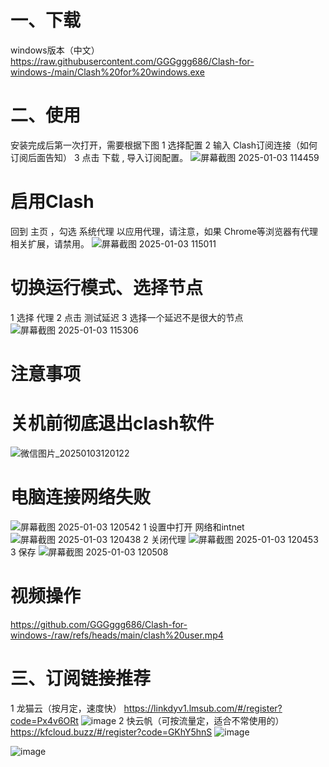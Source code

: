 # 一、下载
windows版本（中文）
https://raw.githubusercontent.com/GGGggg686/Clash-for-windows-/main/Clash%20for%20windows.exe

# 二、使用
安装完成后第一次打开，需要根据下图
1  选择配置
2  输入 Clash订阅连接（如何订阅后面告知）
3  点击 下载 , 导入订阅配置。
![屏幕截图 2025-01-03 114459](https://github.com/user-attachments/assets/4356f956-4e95-45fd-9465-bb2fb5cb9d8b)

# 启用Clash
回到 主页 ，勾选 系统代理 以应用代理，请注意，如果 Chrome等浏览器有代理相关扩展，请禁用。
![屏幕截图 2025-01-03 115011](https://github.com/user-attachments/assets/df0ed93c-3ddb-4230-8d39-7e82fc7a2e2a)
# 切换运行模式、选择节点
1  选择 代理
2  点击  测试延迟
3  选择一个延迟不是很大的节点
![屏幕截图 2025-01-03 115306](https://github.com/user-attachments/assets/c16bfeb9-0440-4a13-b6f1-04a1e3994b8d)

# 注意事项
# 关机前彻底退出clash软件
![微信图片_20250103120122](https://github.com/user-attachments/assets/b92728ec-908a-4695-ac58-ecd5988c6dce)

# 电脑连接网络失败
![屏幕截图 2025-01-03 120542](https://github.com/user-attachments/assets/a4ecae21-e311-4e62-9dbe-9b1186cd36fd)
1 设置中打开 网络和intnet
![屏幕截图 2025-01-03 120438](https://github.com/user-attachments/assets/43043378-2223-45b2-be5d-e0761a817c7c)
2 关闭代理
![屏幕截图 2025-01-03 120453](https://github.com/user-attachments/assets/8517f0ef-a9a9-4cf2-965a-6c76fb263322)
3 保存
![屏幕截图 2025-01-03 120508](https://github.com/user-attachments/assets/1d1a6968-aa96-454c-b630-b03f2c463911)
# 视频操作
https://github.com/GGGggg686/Clash-for-windows-/raw/refs/heads/main/clash%20user.mp4
# 三、订阅链接推荐
1    龙猫云（按月定，速度快）
https://linkdyv1.lmsub.com/#/register?code=Px4v6ORt
![image](https://github.com/user-attachments/assets/7d2fed38-5b8f-4349-912b-1a2b8876d45a)
2    快云帆（可按流量定，适合不常使用的）
https://kfcloud.buzz/#/register?code=GKhY5hnS
![image](https://github.com/user-attachments/assets/d4bbc04a-feb5-4c43-b374-7d6f5fdfff90)

![image](https://github.com/user-attachments/assets/f0d03af6-d35a-4ab9-bbd0-bd11340c75fc)
